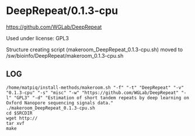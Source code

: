 DeepRepeat/0.1.3-cpu
========================

<https://github.com/WGLab/DeepRepeat>

Used under license:
GPL3


Structure creating script (makeroom_DeepRepeat_0.1.3-cpu.sh) moved to /sw/bioinfo/DeepRepeat/makeroom_0.1.3-cpu.sh

LOG
---

    /home/matpiq/install-methods/makeroom.sh "-f" "-t" "DeepRepeat" "-v" "0.1.3-cpu" "-s" "misc" "-w" "https://github.com/WGLab/DeepRepeat" "-l" "GPL3" "-d" "Estimation of short tandem repeats by deep learning on Oxford Nanopore sequencing signals data."
    ./makeroom_DeepRepeat_0.1.3-cpu.sh
    cd $SRCDIR
    wget http://
    tar xvf 
    make

